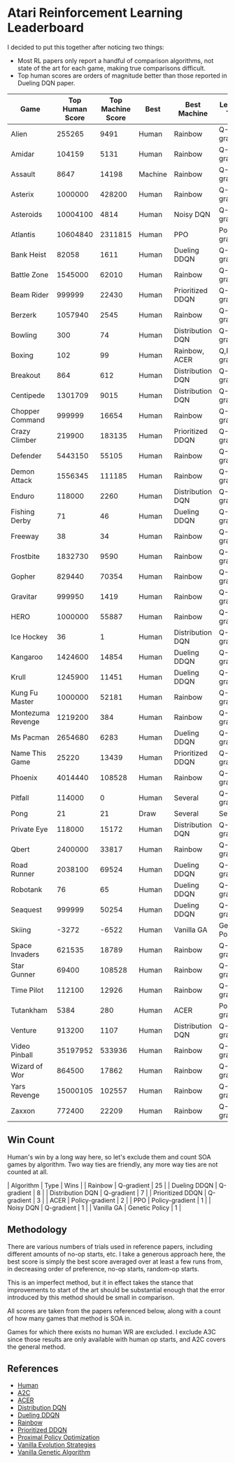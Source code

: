 # Atari Reinforcement Learning Leaderboard

I decided to put this together after noticing two things:

- Most RL papers only report a handful of comparison algorithms, not state of the
art for each game, making true comparisons difficult.
- Top human scores are orders of magnitude better than those reported in Dueling DQN paper.

| Game | Top Human Score | Top Machine Score | Best | Best Machine | Learning Type |
| --- | --- | --- | --- | --- | --- |
| Alien | 255265 | 9491 | Human | Rainbow | Q-gradient |
| Amidar | 104159 | 5131 | Human | Rainbow | Q-gradient |
| Assault | 8647 | 14198 | Machine | Rainbow | Q-gradient |
| Asterix | 1000000 | 428200 | Human | Rainbow | Q-gradient |
| Asteroids | 10004100 | 4814 | Human | Noisy DQN | Q-gradient |
| Atlantis | 10604840 | 2311815 | Human | PPO | Policy-gradient |
| Bank Heist | 82058 | 1611 | Human | Dueling DDQN | Q-gradient |
| Battle Zone | 1545000 | 62010 | Human | Rainbow | Q-gradient |
| Beam Rider | 999999 | 22430 | Human | Prioritized DDQN | Q-gradient |
| Berzerk | 1057940 | 2545 | Human | Rainbow | Q-gradient |
| Bowling | 300 | 74 | Human | Distribution DQN | Q-gradient |
| Boxing | 102 | 99 | Human | Rainbow, ACER | Q,Policy-gradient |
| Breakout | 864 | 612 | Human | Distribution DQN | Q-gradient |
| Centipede | 1301709 | 9015 | Human | Distribution DQN | Q-gradient |
| Chopper Command | 999999 | 16654 | Human | Rainbow | Q-gradient |
| Crazy Climber | 219900 | 183135 | Human | Prioritized DDQN | Q-gradient |
| Defender | 5443150 | 55105 | Human | Rainbow | Q-gradient |
| Demon Attack | 1556345 | 111185 | Human | Rainbow | Q-gradient |
| Enduro | 118000 | 2260 | Human | Distribution DQN | Q-gradient |
| Fishing Derby | 71 | 46 | Human | Dueling DDQN | Q-gradient |
| Freeway | 38 | 34 | Human | Rainbow | Q-gradient |
| Frostbite | 1832730 | 9590 | Human | Rainbow | Q-gradient |
| Gopher | 829440 | 70354 | Human | Rainbow | Q-gradient |
| Gravitar | 999950 | 1419 | Human | Rainbow | Q-gradient |
| HERO | 1000000 | 55887 | Human | Rainbow | Q-gradient |
| Ice Hockey | 36 | 1 | Human | Distribution DQN | Q-gradient |
| Kangaroo | 1424600 | 14854 | Human | Dueling DDQN | Q-gradient |
| Krull | 1245900 | 11451 | Human | Dueling DDQN | Q-gradient |
| Kung Fu Master | 1000000 | 52181 | Human | Rainbow | Q-gradient |
| Montezuma Revenge | 1219200 | 384 | Human | Rainbow | Q-gradient |
| Ms Pacman | 2654680 | 6283 | Human | Dueling DDQN | Q-gradient |
| Name This Game | 25220 | 13439 | Human | Prioritized DDQN | Q-gradient |
| Phoenix | 4014440 | 108528 | Human | Rainbow | Q-gradient |
| Pitfall | 114000 | 0 | Human | Several | Q-gradient |
| Pong | 21 | 21 | Draw | Several | Several |
| Private Eye | 118000 | 15172 | Human | Distribution DQN | Q-gradient |
| Qbert | 2400000 | 33817 | Human | Rainbow | Q-gradient |
| Road Runner | 2038100 | 69524 | Human | Dueling DDQN | Q-gradient |
| Robotank | 76 | 65 | Human | Dueling DDQN | Q-gradient |
| Seaquest | 999999 | 50254 | Human | Dueling DDQN | Q-gradient |
| Skiing | -3272 | -6522 | Human | Vanilla GA | Genetic Policy |
| Space Invaders | 621535 | 18789 | Human | Rainbow | Q-gradient |
| Star Gunner | 69400 | 108528 | Human | Rainbow | Q-gradient |
| Time Pilot | 112100 | 12926 | Human | Rainbow | Q-gradient |
| Tutankham | 5384 | 280 | Human | ACER | Policy-gradient |
| Venture | 913200 | 1107 | Human | Distribution DQN | Q-gradient |
| Video Pinball | 35197952 | 533936 | Human | Rainbow | Q-gradient |
| Wizard of Wor | 864500 | 17862 | Human | Rainbow | Q-gradient |
| Yars Revenge | 15000105 | 102557 | Human | Rainbow | Q-gradient |
| Zaxxon | 772400 | 22209 | Human | Rainbow | Q-gradient |


## Win Count

Human's win by a long way here, so let's exclude them and count SOA games by
algorithm. Two way ties are friendly, any more way ties are not counted at all.

| Algorithm | Type | Wins |
| Rainbow | Q-gradient | 25 |
| Dueling DDQN | Q-gradient | 8 |
| Distribution DQN | Q-gradient | 7 |
| Prioritized DDQN | Q-gradient | 3 |
| ACER | Policy-gradient | 2 |
| PPO | Policy-gradient | 1 |
| Noisy DQN | Q-gradient | 1 |
| Vanilla GA | Genetic Policy | 1 |


## Methodology

There are various numbers of trials used in reference papers, including different
amounts of no-op starts, etc. I take a generous approach here, the best score is
simply the best score averaged over at least a few runs from, in decreasing order of
preference, no-op starts, random-op starts.

This is an imperfect method, but it in effect takes the stance that improvements to
start of the art should be substantial enough that the error introduced by this
method should be small in comparison.

All scores are taken from the papers referenced below, along with a count of how many
games that method is SOA in.

Games for which there exists no human WR are excluded. I exclude A3C since those
results are only available with human op starts, and A2C covers the general method.


## References

- [Human](www.twingalaxies.com)
- [A2C](https://arxiv.org/pdf/1707.06347.pdf)
- [ACER](https://arxiv.org/pdf/1707.06347.pdf)
- [Distribution DQN](https://arxiv.org/pdf/1710.02298.pdf)
- [Dueling DDQN](https://arxiv.org/pdf/1710.02298.pdf)
- [Rainbow](https://arxiv.org/pdf/1710.02298.pdf)
- [Prioritized DDQN](https://arxiv.org/pdf/1710.02298.pdf)
- [Proximal Policy Optimization](https://arxiv.org/pdf/1707.06347.pdf)
- [Vanilla Evolution Strategies](https://arxiv.org/pdf/1703.03864.pdf)
- [Vanilla Genetic Algorithm](https://arxiv.org/pdf/1712.06567.pdf)
